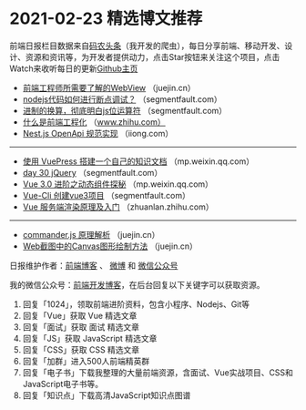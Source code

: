 # 2021-02-23 精选博文推荐

前端日报栏目数据来自[码农头条](http://hao.caibaojian.com.cn/)（我开发的爬虫），每日分享前端、移动开发、设计、资源和资讯等，为开发者提供动力，点击Star按钮来关注这个项目，点击Watch来收听每日的更新[Github主页](https://github.com/kujian/frontendDaily)
* [前端工程师所需要了解的WebView](https://juejin.cn/post/6932083257286590477) （juejin.cn）
* [nodejs代码如何进行断点调试？](https://segmentfault.com/a/1190000039253709) （segmentfault.com）
* [进制的换算，彻底明白js位运算符](https://segmentfault.com/a/1190000039253563) （segmentfault.com）
* [什么是前端工程化](https://www.zhihu.com/question/433854153/answer/1618951221) （www.zhihu.com）
* [Nest.js OpenApi 规范实现](https://iiong.com/nest-js-openapi-specification-implementation/) （iiong.com）

***
* [使用 VuePress 搭建一个自己的知识文档](https://mp.weixin.qq.com/s/YuqxXH88K2cBrw_s4W72HA) （mp.weixin.qq.com）
* [day 30 jQuery](https://segmentfault.com/a/1190000039256509) （segmentfault.com）
* [Vue 3.0 进阶之动态组件探秘](https://mp.weixin.qq.com/s?__biz=MzI2MjcxNTQ0Nw==&mid=2247489913&idx=1&sn=8c7a730a7504defb8c87475a1c4f71e2) （mp.weixin.qq.com）
* [Vue-Cli 创建vue3项目](https://segmentfault.com/a/1190000039255646) （segmentfault.com）
* [Vue 服务端渲染原理及入门](https://zhuanlan.zhihu.com/p/352115410) （zhuanlan.zhihu.com）

***
* [commander.js 原理解析](https://juejin.cn/post/6932029493666119687) （juejin.cn）
* [Web截图中的Canvas图形绘制方法](https://juejin.cn/post/6931982815365955597) （juejin.cn）

日报维护作者：[前端博客](http://caibaojian.com.cn/) 、 [微博](http://weibo.com/kujian) 和 [微信公众号](https://open.weixin.qq.com/qr/code?username=caibaojian_com)

我的微信公众号：[前端开发博客](https://open.weixin.qq.com/qr/code?username=caibaojian_com)，在后台回复以下关键字可以获取资源。

1. 回复「1024」，领取前端进阶资料，包含小程序、Nodejs、Git等
2. 回复「Vue」获取 Vue 精选文章
3. 回复「面试」获取 面试 精选文章
4. 回复「JS」获取 JavaScript 精选文章
5. 回复「CSS」获取 CSS 精选文章
6. 回复「加群」进入500人前端精英群
7. 回复「电子书」下载我整理的大量前端资源，含面试、Vue实战项目、CSS和JavaScript电子书等。
8. 回复「知识点」下载高清JavaScript知识点图谱